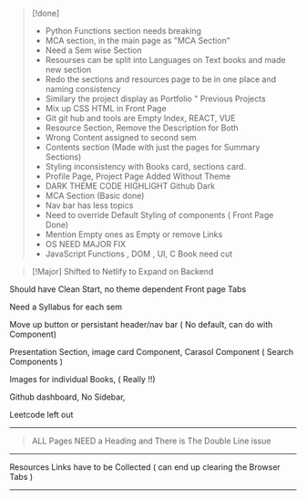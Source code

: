 
> [!done]
> * Python Functions section needs breaking
> * MCA section,  in the main page as "MCA Section"
> * Need a Sem wise Section
> * Resourses can be split into Languages on Text books and made new section
> * Redo the sections and resources page to be in one place and naming consistency
> * Similary the project display as Portfolio " Previous Projects
> * Mix up CSS HTML in Front Page
> * Git git hub and tools are Empty Index, REACT, VUE
> * Resource Section, Remove the Description for Both
> * Wrong Content assigned to second sem
> * Contents section (Made with just the pages for Summary Sections)
> * Styling inconsistency with Books card, sections card.
> * Profile Page, Project Page Added Without Theme
> * DARK THEME CODE HIGHLIGHT Github Dark
> * MCA Section (Basic done)
> * Nav bar has less topics
> * Need to override Default Styling of components ( Front Page Done)
> * Mention Empty ones as Empty or remove Links
> * OS NEED MAJOR FIX
> * JavaScript Functions , DOM , UI, C Book need cut


> [!Major]
> Shifted to Netlify to Expand on Backend

Should have Clean Start, no theme dependent Front page Tabs

Need a Syllabus for each sem 

Move up button or persistant header/nav bar ( No default, can do with Component)

Presentation Section, image card Component,  Carasol Component 
( Search Components )

Images for individual Books, ( Really !!)

Github dashboard, No Sidebar, 

Leetcode left out

___

> ALL Pages NEED a Heading and There is The Double Line issue

____

Resources Links have to be Collected ( can end up clearing the Browser Tabs )

___
